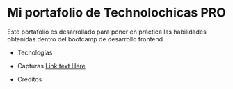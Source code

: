 # Mi portafolio de Technolochicas PRO

 

Este portafolio es desarrollado para poner en práctica las habilidades obtenidas dentro del bootcamp de desarrollo frontend.

 

- Tecnologías

- Capturas
[Link text Here](https://link-url-here.org)






- Créditos